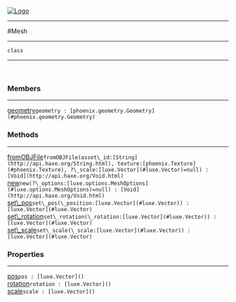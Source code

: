 
[![Logo](../../images/logo.png)](../../api/index.html)

---



#Mesh



---

`class`
<span class="meta">

</span>


---

&nbsp;
&nbsp;

<h3>Members</h3> <hr/><span class="member apipage">
            <a name="geometry"><a class="lift" href="#geometry">geometry</a></a><code class="signature apipage">geometry : [phoenix.geometry.Geometry](#phoenix.geometry.Geometry)</code><br/></span>
        <span class="small_desc_flat"></span>

<h3>Methods</h3> <hr/><span class="method apipage">
            <a name="fromOBJFile"><a class="lift" href="#fromOBJFile">fromOBJFile</a></a><code class="signature apipage">fromOBJFile(asset\_id:<span>[String](http://api.haxe.org/String.html)</span>, texture:<span>[phoenix.Texture](#phoenix.Texture)</span>, ?\_scale:<span>[luxe.Vector](#luxe.Vector)=null</span>) : [Void](http://api.haxe.org/Void.html)</code><br/><span class="small_desc_flat"></span>
        </span>
    <span class="method apipage">
            <a name="new"><a class="lift" href="#new">new</a></a><code class="signature apipage">new(?\_options:<span>[luxe.options.MeshOptions](#luxe.options.MeshOptions)=null</span>) : [Void](http://api.haxe.org/Void.html)</code><br/><span class="small_desc_flat"></span>
        </span>
    <span class="method apipage">
            <a name="set_pos"><a class="lift" href="#set_pos">set\_pos</a></a><code class="signature apipage">set\_pos(\_position:<span>[luxe.Vector](#luxe.Vector)</span>) : [luxe.Vector](#luxe.Vector)</code><br/><span class="small_desc_flat"></span>
        </span>
    <span class="method apipage">
            <a name="set_rotation"><a class="lift" href="#set_rotation">set\_rotation</a></a><code class="signature apipage">set\_rotation(\_rotation:<span>[luxe.Vector](#luxe.Vector)</span>) : [luxe.Vector](#luxe.Vector)</code><br/><span class="small_desc_flat"></span>
        </span>
    <span class="method apipage">
            <a name="set_scale"><a class="lift" href="#set_scale">set\_scale</a></a><code class="signature apipage">set\_scale(\_scale:<span>[luxe.Vector](#luxe.Vector)</span>) : [luxe.Vector](#luxe.Vector)</code><br/><span class="small_desc_flat"></span>
        </span>
    

<h3>Properties</h3> <hr/><span class="property apipage">
            <a name="pos"><a class="lift" href="#pos">pos</a></a><code class="signature apipage">pos : [luxe.Vector]()</code><br/><span class="small_desc_flat"></span>
        </span><span class="property apipage">
            <a name="rotation"><a class="lift" href="#rotation">rotation</a></a><code class="signature apipage">rotation : [luxe.Vector]()</code><br/><span class="small_desc_flat"></span>
        </span><span class="property apipage">
            <a name="scale"><a class="lift" href="#scale">scale</a></a><code class="signature apipage">scale : [luxe.Vector]()</code><br/><span class="small_desc_flat"></span>
        </span>

&nbsp;
&nbsp;
&nbsp;